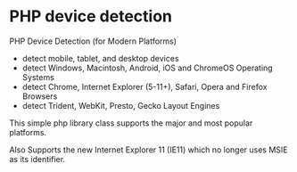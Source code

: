 PHP device detection
====================

PHP Device Detection (for Modern Platforms)
- detect mobile, tablet, and desktop devices
- detect Windows, Macintosh, Android, iOS and ChromeOS Operating Systems
- detect Chrome, Internet Explorer (5-11+), Safari, Opera and Firefox Browsers
- detect Trident, WebKit, Presto, Gecko Layout Engines

This simple php library class supports the major and most popular platforms.

Also Supports the new Internet Explorer 11 (IE11) which no longer uses MSIE as its identifier.
